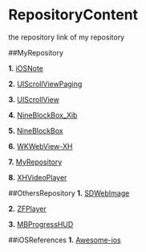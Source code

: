 # RepositoryContent

the repository link of my repository

##MyRepository

**1.** [iOSNote][1]

**2.** [UIScrollViewPaging][2]

**3.** [UIScrollView][3]

**4.** [NineBlockBox_Xib][3]

**5.** [NineBlockBox][3]

**6.** [WKWebView-XH][3]

**7.** [MyRepository][10]

**8.** [XHVideoPlayer][11]





##OthersRepository
**1.** [SDWebImage][6]

**2.** [ZFPlayer][8]

**3.** [MBProgressHUD][12]




##iOSReferences
**1.** [Awesome-ios][9]




[1]:https://github.com/fengyueran/iOSNote/blob/master/SUMMARY.md
[2]:https://github.com/fengyueran/UIScrollViewPaging
[3]:https://github.com/fengyueran/UIScrollView
[4]:https://github.com/fengyueran/NineBlockBox_Xib
[5]:https://github.com/fengyueran/NineBlockBox
[6]:https://github.com/fengyueran/SDWebImage
[7]:https://github.com/fengyueran/WKWebView-XH
[8]:https://github.com/fengyueran/ZFPlayer
[9]:https://github.com/fengyueran/awesome-ios
[10]:https://github.com/fengyueran/MyRepository
[11]:https://github.com/fengyueran/XHVideoPlayer
[12]:https://github.com/fengyueran/MBProgressHUD



